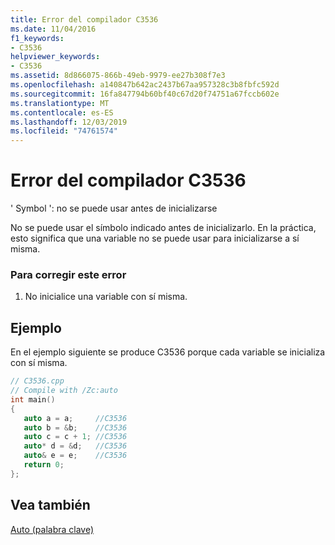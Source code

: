 ```yaml
---
title: Error del compilador C3536
ms.date: 11/04/2016
f1_keywords:
- C3536
helpviewer_keywords:
- C3536
ms.assetid: 8d866075-866b-49eb-9979-ee27b308f7e3
ms.openlocfilehash: a140847b642ac2437b67aa957328c3b8fbfc592d
ms.sourcegitcommit: 16fa847794b60bf40c67d20f74751a67fccb602e
ms.translationtype: MT
ms.contentlocale: es-ES
ms.lasthandoff: 12/03/2019
ms.locfileid: "74761574"
---
```

# <a name="compiler-error-c3536"></a>Error del compilador C3536

' Symbol ': no se puede usar antes de inicializarse

No se puede usar el símbolo indicado antes de inicializarlo. En la práctica, esto significa que una variable no se puede usar para inicializarse a sí misma.

### <a name="to-correct-this-error"></a>Para corregir este error

1. No inicialice una variable con sí misma.

## <a name="example"></a>Ejemplo

En el ejemplo siguiente se produce C3536 porque cada variable se inicializa con sí misma.

```cpp
// C3536.cpp
// Compile with /Zc:auto
int main()
{
   auto a = a;     //C3536
   auto b = &b;    //C3536
   auto c = c + 1; //C3536
   auto* d = &d;   //C3536
   auto& e = e;    //C3536
   return 0;
};
```

## <a name="see-also"></a>Vea también

[Auto (palabra clave)](../../cpp/auto-keyword.md)
